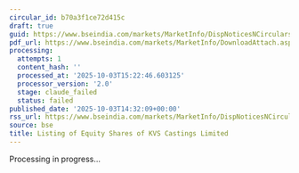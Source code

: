 ```yaml
---
circular_id: b70a3f1ce72d415c
draft: true
guid: https://www.bseindia.com/markets/MarketInfo/DispNoticesNCirculars.aspx?Noticeid={01691EFF-9006-4646-97B9-A9206427717D}&noticeno=20251003-55&dt=10/03/2025&icount=55&totcount=57&flag=0
pdf_url: https://www.bseindia.com/markets/MarketInfo/DownloadAttach.aspx?id=20251003-55&attachedId=f0052b40-b263-47f0-ace4-5f36021c0447
processing:
  attempts: 1
  content_hash: ''
  processed_at: '2025-10-03T15:22:46.603125'
  processor_version: '2.0'
  stage: claude_failed
  status: failed
published_date: '2025-10-03T14:32:09+00:00'
rss_url: https://www.bseindia.com/markets/MarketInfo/DispNoticesNCirculars.aspx?Noticeid={01691EFF-9006-4646-97B9-A9206427717D}&noticeno=20251003-55&dt=10/03/2025&icount=55&totcount=57&flag=0
source: bse
title: Listing of Equity Shares of KVS Castings Limited
---
```


Processing in progress...
